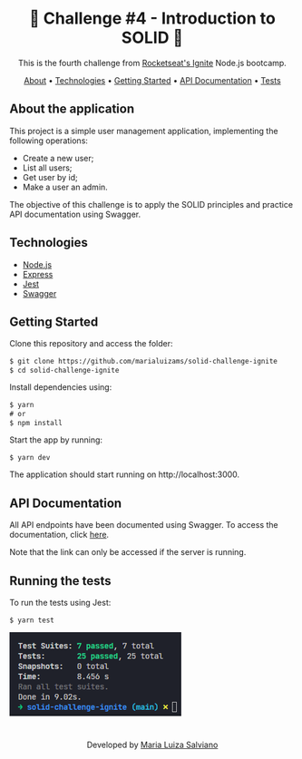 <h1 align="center">🚀 Challenge #4 - Introduction to SOLID 🚀</h1>

<p align="center">This is the fourth challenge from <a href="https://www.rocketseat.com.br/ignite">Rocketseat's Ignite</a> Node.js bootcamp.</p>

<p align="center">
  <a href="#about-the-application">About</a> •
  <a href="#technologies">Technologies</a> •
  <a href="#getting-started">Getting Started</a> •
  <a href="#api-documentation">API Documentation</a> •
  <a href="#running-the-tests">Tests<a>
</p>

## About the application

This project is a simple user management application, implementing the following operations:
- Create a new user;
- List all users;
- Get user by id;
- Make a user an admin.

The objective of this challenge is to apply the SOLID principles and practice API documentation using Swagger.

## Technologies

- [Node.js](https://nodejs.org/en/)
- [Express](http://expressjs.com/)
- [Jest](https://jestjs.io/)
- [Swagger](https://swagger.io/)

## Getting Started

Clone this repository and access the folder:
```
$ git clone https://github.com/marialuizams/solid-challenge-ignite
$ cd solid-challenge-ignite
```
Install dependencies using:
```
$ yarn
# or
$ npm install
```

Start the app by running:
```
$ yarn dev
```
The application should start running on http://localhost:3000.

## API Documentation
All API endpoints have been documented using Swagger. To access the documentation, click [here](http://localhost:3000/api-docs).

Note that the link can only be accessed if the server is running.

## Running the tests
To run the tests using Jest:
```
$ yarn test
```

![Jest output](/assets/test_evidence.png)

#

<p align="center">Developed by <a href="https://www.linkedin.com/in/marialuizasalviano/">Maria Luiza Salviano</a></p>